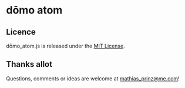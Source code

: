 dōmo atom
=============================================

## Licence
dōmo_atom.js is released under the [MIT License](http://www.opensource.org/licenses/MIT).

## Thanks allot
Questions, comments or ideas are welcome at mathias_prinz@me.com!